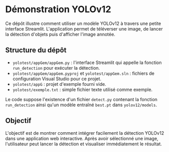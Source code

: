 # Démonstration YOLOv12

Ce dépôt illustre comment utiliser un modèle YOLOv12 à travers une petite interface Streamlit. L'application permet de téléverser une image, de lancer la détection d'objets puis d'afficher l'image annotée.

## Structure du dépôt

- `yolotest/appGem/appGem.py` : l'interface Streamlit qui appelle la fonction `run_detection` pour exécuter la détection.
- `yolotest/appGem/appGem.pyproj` et `yolotest/appGem.sln` : fichiers de configuration Visual Studio pour ce projet.
- `yolotest/appG` : projet d'exemple fourni vide.
- `yolotest/exemple.txt` : simple fichier texte utilisé comme exemple.

Le code suppose l'existence d'un fichier `detect.py` contenant la fonction `run_detection` ainsi qu'un modèle entraîné `best.pt` dans `yolov12/models`.

## Objectif

L'objectif est de montrer comment intégrer facilement la détection YOLOv12 dans une application web interactive. Après avoir sélectionné une image, l'utilisateur peut lancer la détection et visualiser immédiatement le résultat.
